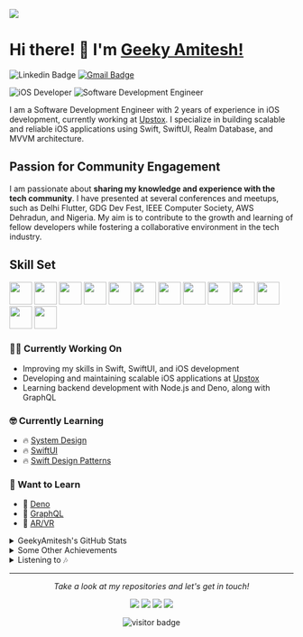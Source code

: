 ![](https://github.com/geekyamitesh/geekyamitesh/blob/main/images/amitesh.jpeg)

# Hi there! 👋 I'm [Geeky Amitesh!](https://geekyamitesh.github.io/amitesh/)

![Linkedin Badge](https://img.shields.io/badge/LinkedIn-blue?style=flat&logo=linkedin&labelColor=blue&link=https://www.linkedin.com/in/geekyamitesh/) [![Gmail Badge](https://img.shields.io/badge/Gmail-red?style=flat-square&logo=Gmail&logoColor=white&link=mailto:amiteshmanitiwari1997@gmail.com)](mailto:amiteshmanitiwari1997@gmail.com)

![iOS Developer](https://img.shields.io/badge/iOS_Developer-2%20years%20exp-blueviolet?style=flat&logo=swift&logoColor=white)
![Software Development Engineer](https://img.shields.io/badge/Software_Development_Engineer_(iOS_Team)-Upstox-informational?style=flat&logo=apple&logoColor=white)

I am a Software Development Engineer with 2 years of experience in iOS development, currently working at [Upstox](https://upstox.com/). I specialize in building scalable and reliable iOS applications using Swift, SwiftUI, Realm Database, and MVVM architecture.

## Passion for Community Engagement

I am passionate about **sharing my knowledge and experience with the tech community**. I have presented at several conferences and meetups, such as Delhi Flutter, GDG Dev Fest, IEEE Computer Society, AWS Dehradun, and Nigeria. My aim is to contribute to the growth and learning of fellow developers while fostering a collaborative environment in the tech industry.

## Skill Set

<p align="left">
<img src="https://github.com/swiftwithamitesh/swiftwithamitesh/blob/main/images/swift.svg" height="auto" width="40">
<img src="https://github.com/swiftwithamitesh/swiftwithamitesh/blob/main/images/nodejs-original.svg" height="auto" width="40">
<img src="https://github.com/swiftwithamitesh/swiftwithamitesh/blob/main/images/deno-original.svg" height="auto" width="40">
<img src="https://github.com/swiftwithamitesh/swiftwithamitesh/blob/main/images/graphql.svg" height="auto" width="40">
<img src="https://github.com/swiftwithamitesh/swiftwithamitesh/blob/main/images/mongodb-original.svg" height="auto" width="40">
<img src="https://github.com/swiftwithamitesh/swiftwithamitesh/blob/main/images/javascript-plain.svg" height="auto" width="40">
<img src="https://github.com/swiftwithamitesh/swiftwithamitesh/blob/main/images/css3-original.svg" height="auto" width="40">
<img src="https://github.com/swiftwithamitesh/swiftwithamitesh/blob/main/images/sass-original.svg" height="auto" width="40">
<img src="https://github.com/swiftwithamitesh/swiftwithamitesh/blob/main/images/html5-original.svg" height="auto" width="40">
<img src="https://github.com/swiftwithamitesh/swiftwithamitesh/blob/main/images/bootstrap-plain.svg" height="auto" width="40">
<img src="https://github.com/swiftwithamitesh/swiftwithamitesh/blob/main/images/visualstudio-plain.svg" height="auto" width="40">
<img src="https://github.com/swiftwithamitesh/swiftwithamitesh/blob/main/images/redux-original.svg" height="auto" width="40">
<img src="https://github.com/swiftwithamitesh/swiftwithamitesh/blob/main/images/git-original.svg" height="auto" width="40">
</p>

### :technologist: Currently Working On

- Improving my skills in Swift, SwiftUI, and iOS development
- Developing and maintaining scalable iOS applications at [Upstox](https://upstox.com/)
- Learning backend development with Node.js and Deno, along with GraphQL

### :nerd_face: Currently Learning

* 🔥 [System Design](https://github.com/donnemartin/system-design-primer)
* 🔥 [SwiftUI](https://developer.apple.com/xcode/swiftui/)
* 🔥 [Swift Design Patterns](https://www.raywenderlich.com/477-design-patterns-on-ios-using-swift-part-1-2)

### :thinking: Want to Learn

* 📌 [Deno](https://deno.land/)
* 📌 [GraphQL](https://graphql.org/)
* 📌 [AR/VR](https://developer.apple.com/augmented-reality/)

<details >
<summary>GeekyAmitesh's GitHub Stats</summary>
<p align="center">
  <a href="">
    <img src="https://github-readme-stats.vercel.app/api?username=swiftwithamitesh"/>
  </a>
</p>
</details>

<details>
  <summary>Some Other Achievements</summary>
  <br>

* 🏆 Awarded 21U21 Winner by [GirlScript Foundation](https://www.girlscript.tech/home) for extraordinary performance under 21 years old.
* 🏆 Titled Best Chapter Lead among 120 leads by [GirlScript Foundation](https://www.girlscript.tech/home) for community development and contribution.

* 🎉 Impacted 9000+ students through tech sessions and live hands-on coding in open source and new technologies.

<p align="center">
<a href= "https://www.linkedin.com/feed/update/urn:li:activity:6716621022201831424/"><img src="https://github.com/swiftwithamitesh/swiftwithamitesh/blob/main/images/GIRLSCRIPT.TECH.png" height="100" width="100"/></a>
<a href= "https://www.linkedin.com/posts/girlscriptcup_gs-cup-family-category-winners-activity-6708749500657283072-EZfP/"><img src="https://github.com/swiftwithamitesh/swiftwithamitesh/blob/main/images/gscup-min.png" height="100" width="100"/></a>
</details>

<details>
  <summary>Listening to 🎶</summary>
  <a href="https://spotify-github-profile.vercel.app/api/view?uid=31yffca2qvi2ym6ezjn7ynlxnr6u&redirect=true" target="_blank">
    <img src="https://spotify-github-profile.vercel.app/api/view?uid=31yffca2qvi2ym6ezjn7ynlxnr6u&cover_image=true&theme=novatorem"/>
  </a>
</details>

<hr>
<p align="center">
  <i>Take a look at my repositories and let's get in touch!</i>

<p align="center">
<a href= "https://github.com/swiftwithamitesh"><img src="https://img.icons8.com/material-outlined/27/000000/ball-point-pen.png"/></a>
<a href= "https://www.linkedin.com/in/geekyamitesh/"><img src="https://img.icons8.com/material-outlined/30/000000/linkedin.png"/></a>
<a href= "https://twitter.com/geekyamitesh03"><img src="https://img.icons8.com/material-outlined/30/000000/twitter.png"/></a>
<a href= "https://geekyamitesh.github.io/amitesh/"><img src="https://img.icons8.com/material-outlined/27/000000/geography.png"/></a>
</p>

<p  align="center">
<img src="https://visitor-badge.laobi.icu/badge?page_id=geekyamitesh.geekyamitesh" alt="visitor badge"/>       
</p>
</p>
